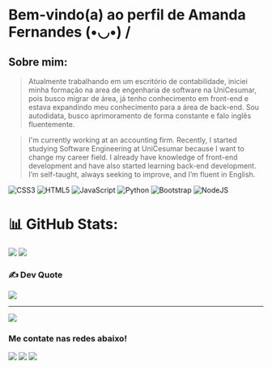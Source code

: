 # Bem-vindo(a) ao perfil de Amanda Fernandes  (•◡•) /
## Sobre mim:
>Atualmente trabalhando em um escritório de contabilidade, iniciei minha formação na area de engenharia de software na UniCesumar, pois busco migrar de área, já tenho conhecimento em front-end e estava expandindo meu conhecimento para a área de back-end.
Sou autodidata, busco aprimoramento de forma constante e falo inglês fluentemente.

>I'm currently working at an accounting firm. Recently, I started studying Software Engineering at UniCesumar because I want to change my career field. I already have knowledge of front-end development and have also started learning back-end development.
I’m self-taught, always seeking to improve, and I’m fluent in English.

![CSS3](https://img.shields.io/badge/css3-%231572B6.svg?style=for-the-badge&logo=css3&logoColor=white) ![HTML5](https://img.shields.io/badge/html5-%23E34F26.svg?style=for-the-badge&logo=html5&logoColor=white) ![JavaScript](https://img.shields.io/badge/javascript-%23323330.svg?style=for-the-badge&logo=javascript&logoColor=%23F7DF1E) ![Python](https://img.shields.io/badge/python-3670A0?style=for-the-badge&logo=python&logoColor=ffdd54) ![Bootstrap](https://img.shields.io/badge/bootstrap-%238511FA.svg?style=for-the-badge&logo=bootstrap&logoColor=white) ![NodeJS](https://img.shields.io/badge/node.js-6DA55F?style=for-the-badge&logo=node.js&logoColor=white)
# 📊 GitHub Stats:
![](https://github-readme-stats.vercel.app/api?username=Amanda-FL-CAOS&theme=transparent&hide_border=true&include_all_commits=false&count_private=false)
![](https://github-readme-stats.vercel.app/api/top-langs/?username=Amanda-FL-CAOS&theme=transparent&hide_border=true&include_all_commits=false&count_private=false&layout=compact)

### ✍️ Dev Quote
![](https://quotes-github-readme.vercel.app/api?type=horizontal&theme=dark)

---
[![](https://visitcount.itsvg.in/api?id=Amanda-FL-CAOS&icon=10&color=1)](https://visitcount.itsvg.in)
 
### Me contate nas redes abaixo!
 
<div> 
  <a href="https://www.instagram.com/amanda_affs?utm_source=ig_web_button_share_sheet&igsh=ZDNlZDc0MzIxNw==" target="_blank"><img src="https://img.shields.io/badge/-Instagram-%23E4405F?style=for-the-badge&logo=instagram&logoColor=white" target="_blank"></a>
  <a href = "mailto:amandafernandesleite19@gmail.com"><img src="https://img.shields.io/badge/-Gmail-%23333?style=for-the-badge&logo=gmail&logoColor=white" target="_blank"></a>
  <a href="https://www.linkedin.com/in/amanda-fernandes-53882321a/"><img src="https://img.shields.io/badge/-LinkedIn-%230077B5?style=for-the-badge&logo=linkedin&logoColor=white" target="_blank"></a>
  <a href="https://www.dio.me/users/amandafernandesleite19"><img scr="https://img.shields.io/badge/-Meu%20Perfil%20na%20DIO-000?style=for-the-badge" target="_blank"></a>
</div>

